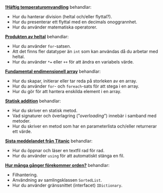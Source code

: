 **[!Häftig temperaturomvandling](https://coursepress.gitbooks.io/objektorienterad-programmering-1dv024/content/ovningsuppgifter/haftig-temperaturomvandling/)** behandlar:

- Hur du hanterar division (heltal och/eller flyttal?).<br />
- Hur du presenterar ett flyttal med en decimals onoggrannhet.<br />
- Hur du använder matematiska operatorer.

**[Produkten av heltal](https://coursepress.gitbooks.io/objektorienterad-programmering-1dv024/content/ovningsuppgifter/produkten-av-heltal/)** behandlar:

- Hur du använder `for`-satsen.<br />
- Att det finns fler datatyper än `int` som kan användas då du arbetar med heltal.<br />
- Hur du använder `*=` eller `++` för att ändra en variabels värde.

**[Fundamental endimensionell array](https://coursepress.gitbooks.io/objektorienterad-programmering-1dv024/content/ovningsuppgifter/fundamental-endimensionell-array/)** behandlar:

- Hur du skapar, initierar eller tar reda på storleken av en array.<br />
- Hur du använder `for`- och `foreach`-sats för att stega i en array.<br />
- Hur du gör för att hantera enskilda element i en array.

**[Statisk addition](https://coursepress.gitbooks.io/objektorienterad-programmering-1dv024/content/ovningsuppgifter/statisk-addition/)** behandlar:

- Hur du skriver en statisk metod.<br />
- Vad signaturer och överlagring (”_overloading_”) innebär i samband med metoder.<br />
- Hur du skriver en metod som har en parameterlista och/eller returnerar ett värde.

**[Sista meddelandet från Titanic](https://coursepress.gitbooks.io/objektorienterad-programmering-1dv024/content/ovningsuppgifter/sista-meddelandet-fr%C3%A5n-titanic/)** behandlar:

- Hur du öppnar och läser en textfil rad för rad.<br />
- Hur du använder `using` för att automatiskt stänga en fil.

**[Hur många gånger förekommer orden?](https://github.com/1dv024/exercise-frequency-of-words)** behandlar:

- Filhantering.<br />
- Användning av samlingsklassen `SortedList`.<br />
- Hur du använder gränssnittet (interfacet) `IDictionary`.

<!--
**[Växelpengar (A-, B- och C-nivå)](https://github.com/1dv024/exercise-count-back-change)**

> En introducerande "tre-stegsuppgift" om att strukturera ett enklare program enligt goda objektorienterade principer. Du kan skriva programmet på varierande kravnivåer, där C-nivån är mest avancerad.

**[Rita med asterisker (A-, B- och C-nivå)](https://github.com/1dv024/exercise-stars-stripes-and-diamonds)**

> Ännu en "tre-stegsuppgift" där du löser ett problem med olika krav på hur programmet lever upp till objektorienterad programkvalitet. Försök nå den mer avancerade C-nivån, som bjuder mest utmaning!
-->
